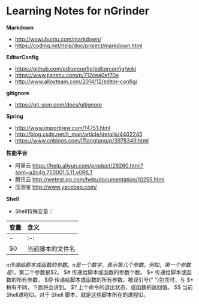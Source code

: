 # Learning Notes for nGrinder

**Markdown**
- http://wowubuntu.com/markdown/
- https://coding.net/help/doc/project/markdown.html

**EditorConfig**
- https://github.com/editorconfig/editorconfig/wiki
- https://www.jianshu.com/p/712cea0ef70e
- http://www.alloyteam.com/2014/12/editor-config/

**gitignore**
- https://git-scm.com/docs/gitignore

**Spring**
- http://www.importnew.com/14751.html
- http://blog.csdn.net/it_man/article/details/4402245
- https://www.cnblogs.com/ITtangtang/p/3978349.html

**性能平台**
- 阿里云 https://help.aliyun.com/product/29260.html?spm=a2c4g.750001.5.11.v0RtLT
- 腾讯云 http://wetest.qq.com/help/documentation/10255.html
- 压测宝 http://www.yacebao.com/

**Shell**
- Shell特殊变量：

变量 | 含义
:----------- | :-----------
- | :-: | -: 
$0 | 当前脚本的文件名
$n	传递给脚本或函数的参数。n 是一个数字，表示第几个参数。例如，第一个参数是$1，第二个参数是$2。
$#	传递给脚本或函数的参数个数。
$*	传递给脚本或函数的所有参数。
$@	传递给脚本或函数的所有参数。被双引号(" ")包含时，与 $* 稍有不同，下面将会讲到。
$?	上个命令的退出状态，或函数的返回值。
$$	当前Shell进程ID。对于 Shell 脚本，就是这些脚本所在的进程ID。
